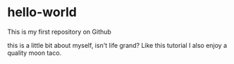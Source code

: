 # hello-world
This is my first repository on Github

this is a little bit about myself, isn't life grand?
Like this tutorial I also enjoy a quality moon taco.
